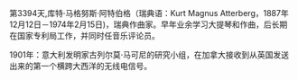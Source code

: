 第3394天,库特·马格努斯·阿特伯格（瑞典语：Kurt Magnus Atterberg，1887年12月12日－1974年2月15日)，瑞典作曲家。早年业余学习大提琴和作曲，后长期在国家专利局工作，并同时任音乐评论员。

1901年：意大利发明家古列尔莫·马可尼的研究小组，在加拿大接收到从英国发送出来的第一个横跨大西洋的无线电信号。